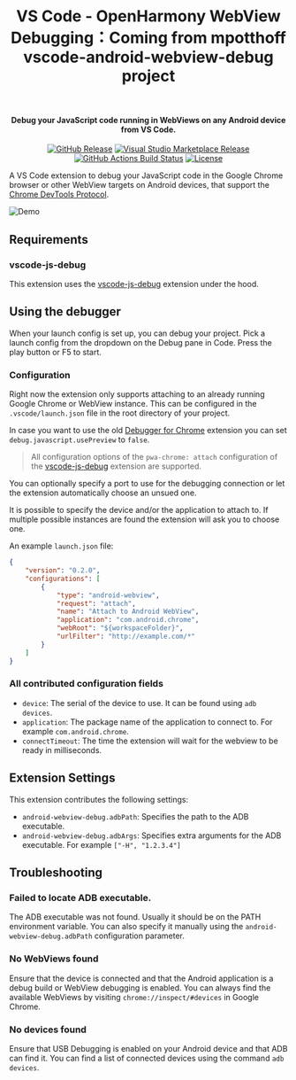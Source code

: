 <h1 align="center">
  VS Code - OpenHarmony WebView Debugging：Coming from mpotthoff vscode-android-webview-debug project
  <br>
  <br>
</h1>

<h4 align="center">Debug your JavaScript code running in WebViews on any Android device from VS Code.</h4>

<p align="center">
  <a href="https://github.com/mpotthoff/vscode-android-webview-debug/releases"><img src="https://img.shields.io/github/release/mpotthoff/vscode-android-webview-debug.svg?logo=github&style=flat-square" alt="GitHub Release"></a>
  <a href="https://marketplace.visualstudio.com/items?itemName=mpotthoff.vscode-android-webview-debug"><img src="https://img.shields.io/visual-studio-marketplace/v/mpotthoff.vscode-android-webview-debug.svg?logo=visual-studio-code&style=flat-square" alt="Visual Studio Marketplace Release"></a>
  <a href="https://github.com/mpotthoff/vscode-android-webview-debug/actions"><img src="https://img.shields.io/github/workflow/status/mpotthoff/vscode-android-webview-debug/Build/master?logo=github&style=flat-square" alt="GitHub Actions Build Status"></a>
  <a href="https://github.com/mpotthoff/vscode-android-webview-debug/blob/master/LICENSE"><img src="https://img.shields.io/github/license/mpotthoff/vscode-android-webview-debug.svg?style=flat-square" alt="License"></a>
</p>

A VS Code extension to debug your JavaScript code in the Google Chrome browser or other WebView targets on Android devices, that support the [Chrome DevTools Protocol](https://chromedevtools.github.io/debugger-protocol-viewer/).

![Demo](images/demo.gif)

## Requirements

### vscode-js-debug

This extension uses the [vscode-js-debug](https://github.com/microsoft/vscode-js-debug) extension under the hood.

## Using the debugger

When your launch config is set up, you can debug your project. Pick a launch config from the dropdown on the Debug pane in Code. Press the play button or F5 to start.

### Configuration

Right now the extension only supports attaching to an already running Google Chrome or WebView instance. This can be configured in the `.vscode/launch.json` file in the root directory of your project.

In case you want to use the old [Debugger for Chrome](https://github.com/Microsoft/vscode-chrome-debug) extension you can set `debug.javascript.usePreview` to `false`.

> All configuration options of the `pwa-chrome: attach` configuration of the [vscode-js-debug](https://github.com/microsoft/vscode-js-debug/blob/main/OPTIONS.md#pwa-chrome-attach) extension are supported.

You can optionally specify a port to use for the debugging connection or let the extension automatically choose an unsued one.

It is possible to specify the device and/or the application to attach to. If multiple possible instances are found the extension will ask you to choose one.

An example `launch.json` file:
```json
{
    "version": "0.2.0",
    "configurations": [
        {
            "type": "android-webview",
            "request": "attach",
            "name": "Attach to Android WebView",
            "application": "com.android.chrome",
            "webRoot": "${workspaceFolder}",
            "urlFilter": "http://example.com/*"
        }
    ]
}
```

### All contributed configuration fields

* `device`: The serial of the device to use. It can be found using `adb devices`.
* `application`: The package name of the application to connect to. For example `com.android.chrome`.
* `connectTimeout`: The time the extension will wait for the webview to be ready in milliseconds.

## Extension Settings

This extension contributes the following settings:

* `android-webview-debug.adbPath`: Specifies the path to the ADB executable.
* `android-webview-debug.adbArgs`: Specifies extra arguments for the ADB executable. For example `["-H", "1.2.3.4"]`

## Troubleshooting

### Failed to locate ADB executable.

The ADB executable was not found. Usually it should be on the PATH environment variable. You can also specify it manually using the `android-webview-debug.adbPath` configuration parameter.

### No WebViews found

Ensure that the device is connected and that the Android application is a debug build or WebView debugging is enabled. You can always find the available WebViews by visiting `chrome://inspect/#devices` in Google Chrome.

### No devices found

Ensure that USB Debugging is enabled on your Android device and that ADB can find it. You can find a list of connected devices using the command `adb devices`.
